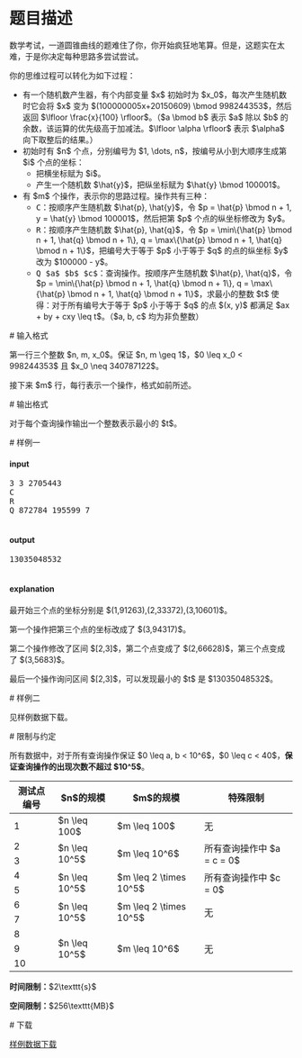 # 题目描述

<p>数学考试，一道圆锥曲线的题难住了你，你开始疯狂地笔算。但是，这题实在太难，于是你决定每种思路多尝试尝试。</p>
<p>你的思维过程可以转化为如下过程：</p>
<ul><li>有一个随机数产生器，有个内部变量 $x$ 初始时为 $x_0$，每次产生随机数时它会将 $x$ 变为 $(100000005x+20150609) \bmod 998244353$，然后返回 $\lfloor \frac{x}{100} \rfloor$。（$a \bmod b$ 表示 $a$ 除以 $b$ 的余数，该运算的优先级高于加减法。$\lfloor \alpha \rfloor$ 表示 $\alpha$ 向下取整后的结果。）</li>
<li>初始时有 $n$ 个点，分别编号为 $1, \dots, n$，按编号从小到大顺序生成第 $i$ 个点的坐标：<ul><li>把横坐标赋为 $i$。</li>
<li>产生一个随机数 $\hat{y}$，把纵坐标赋为 $\hat{y} \bmod 100001$。</li>
</ul></li>
<li>有 $m$ 个操作，表示你的思路过程。操作共有三种：<ul><li><samp>C</samp>：按顺序产生随机数 $\hat{p}, \hat{y}$，令 $p = \hat{p} \bmod n + 1, y = \hat{y} \bmod 100001$，然后把第 $p$ 个点的纵坐标修改为 $y$。</li>
<li><samp>R</samp>：按顺序产生随机数 $\hat{p}, \hat{q}$，令 $p = \min\{\hat{p} \bmod n + 1, \hat{q} \bmod n + 1\}, q = \max\{\hat{p} \bmod n + 1, \hat{q} \bmod n + 1\}$，把编号大于等于 $p$ 小于等于 $q$ 的点的纵坐标 $y$ 改为 $100000 - y$。</li>
<li><samp>Q $a$ $b$ $c$</samp>：查询操作。按顺序产生随机数 $\hat{p}, \hat{q}$，令 $p = \min\{\hat{p} \bmod n + 1, \hat{q} \bmod n + 1\}, q = \max\{\hat{p} \bmod n + 1, \hat{q} \bmod n + 1\}$，求最小的整数 $t$ 使得：对于所有编号大于等于 $p$ 小于等于 $q$ 的点 $(x, y)$ 都满足 $ax + by + cxy \leq t$。（$a, b, c$ 均为非负整数）</li>
</ul></li>
</ul># 输入格式


<p>第一行三个整数 $n, m, x_0$。保证 $n, m \geq 1$，$0 \leq x_0 &lt; 998244353$ 且 $x_0 \neq 340787122$。</p>
<p>接下来 $m$ 行，每行表示一个操作，格式如前所述。</p>
# 输出格式


<p>对于每个查询操作输出一个整数表示最小的 $t$。</p>
# 样例一


<h4>input</h4>
<pre>3 3 2705443
C
R
Q 872784 195599 7

</pre>

<h4>output</h4>
<pre>13035048532

</pre>

<h4>explanation</h4>
<p>最开始三个点的坐标分别是 $(1,91263),(2,33372),(3,10601)$。</p>
<p>第一个操作把第三个点的坐标改成了 $(3,94317)$。</p>
<p>第二个操作修改了区间 $[2,3]$，第二个点变成了 $(2,66628)$，第三个点变成了 $(3,5683)$。</p>
<p>最后一个操作询问区间 $[2,3]$，可以发现最小的 $t$ 是 $13035048532$。</p>
# 样例二


<p>见样例数据下载。</p>
# 限制与约定


<p>所有数据中，对于所有查询操作保证 $0 \leq a, b &lt; 10^6$，$0 \leq c &lt; 40$，<strong>保证查询操作的出现次数不超过 $10^5$</strong>。</p>
<div class="table-responsive">
<table class="table table-bordered table-text-center table-vertical-middle"><thead><tr><th>测试点编号</th>
<th>$n$的规模</th>
<th>$m$的规模</th>
<th>特殊限制</th>
</tr></thead><tbody><tr><td>1</td><td>$n \leq 100$</td><td>$m \leq 100$</td><td>无</td></tr><tr><td>2</td><td rowspan="2">$n \leq 10^5$</td><td rowspan="2">$m \leq 10^6$</td><td rowspan="2">所有查询操作中 $a = c = 0$</td></tr><tr><td>3</td></tr><tr><td>4</td><td rowspan="2">$n \leq 10^5$</td><td rowspan="2">$m \leq 2 \times 10^5$</td><td rowspan="2">所有查询操作中 $c = 0$</td></tr><tr><td>5</td></tr><tr><td>6</td><td rowspan="2">$n \leq 10^5$</td><td rowspan="2">$m \leq 2 \times 10^5$</td><td rowspan="2">无</td></tr><tr><td>7</td></tr><tr><td>8</td><td rowspan="3">$n \leq 10^5$</td><td rowspan="3">$m \leq 10^6$</td><td rowspan="3">无</td></tr><tr><td>9</td></tr><tr><td>10</td></tr></tbody></table></div>

<p><strong>时间限制：</strong>$2\texttt{s}$</p>
<p><strong>空间限制：</strong>$256\texttt{MB}$</p>
# 下载


<p><a href="/download.php?type=problem&amp;id=119">样例数据下载</a></p>
